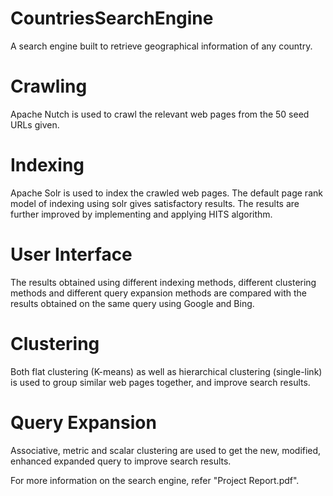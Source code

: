 # CountriesSearchEngine
A search engine built to retrieve geographical information of any country.

# Crawling
Apache Nutch is used to crawl the relevant web pages from the 50 seed URLs given.

# Indexing
Apache Solr is used to index the crawled web pages. The default page rank model of indexing using solr gives satisfactory results. The results are further improved by implementing and applying HITS algorithm.

# User Interface
The results obtained using different indexing methods, different clustering methods and different query expansion methods are compared with the results obtained on the same query using Google and Bing.

# Clustering
Both flat clustering (K-means) as well as hierarchical clustering (single-link) is used to group similar web pages together, and improve search results.

# Query Expansion
Associative, metric and scalar clustering are used to get the new, modified, enhanced expanded query to improve search results.

For more information on the search engine, refer "Project Report.pdf".
